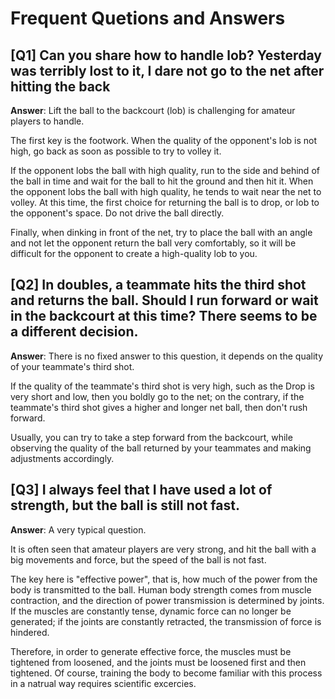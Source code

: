 # Frequent Quetions and Answers

## [Q1] Can you share how to handle lob? Yesterday was terribly lost to it, I dare not go to the net after hitting the back

**Answer**: Lift the ball to the backcourt (lob) is challenging for amateur players to handle.

The first key is the footwork. When the quality of the opponent's lob is not high, go back as soon as possible to try to volley it.

If the opponent lobs the ball with high quality, run to the side and behind of the ball in time and wait for the ball to hit the ground and then hit it. When the opponent lobs the ball with high quality, he tends to wait near the net to volley. At this time, the first choice for returning the ball is to drop, or lob to the opponent's space. Do not drive the ball directly.

Finally, when dinking in front of the net, try to place the ball with an angle and not let the opponent return the ball very comfortably, so it will be difficult for the opponent to create a high-quality lob to you.

## [Q2] In doubles, a teammate hits the third shot and returns the ball. Should I run forward or wait in the backcourt at this time? There seems to be a different decision.

**Answer**: There is no fixed answer to this question, it depends on the quality of your teammate's third shot.

If the quality of the teammate's third shot is very high, such as the Drop is very short and low, then you boldly go to the net; on the contrary, if the teammate's third shot gives a higher and longer net ball, then don't rush forward.

Usually, you can try to take a step forward from the backcourt, while observing the quality of the ball returned by your teammates and making adjustments accordingly.

## [Q3] I always feel that I have used a lot of strength, but the ball is still not fast.

**Answer**: A very typical question.

It is often seen that amateur players are very strong, and hit the ball with a big movements and force, but the speed of the ball is not fast.

The key here is "effective power", that is, how much of the power from the body is transmitted to the ball. Human body strength comes from muscle contraction, and the direction of power transmission is determined by joints. If the muscles are constantly tense, dynamic force can no longer be generated; if the joints are constantly retracted, the transmission of force is hindered.

Therefore, in order to generate effective force, the muscles must be tightened from loosened, and the joints must be loosened first and then tightened. Of course, training the body to become familiar with this process in a natrual way requires scientific excercies.